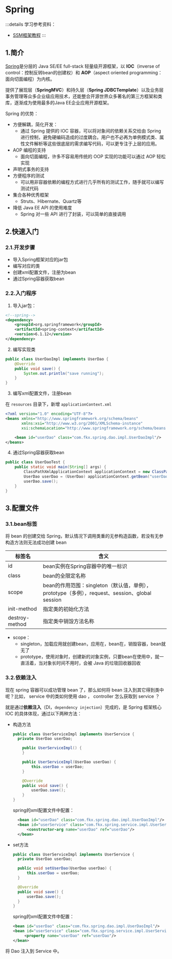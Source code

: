 # Spring

:::details 学习参考资料：

- [SSM框架教程](https://www.bilibili.com/video/BV1WZ4y1P7Bp)
  :::

## 1.简介

[Spring](https://spring.io/)是分层的 Java SE/EE full-stack 轻量级开源框架，以 **IOC**（inverse of control：控制反转bean的创建权）和
**AOP**（aspect
oriented programming：面向切面编程）为内核。

提供了展现层（**SpringMVC**）和持久层（**Spring JDBCTemplate**）以及业务层事务管理等众多企业级应用技术，还能整合开源世界众多著名的第三方框架和类库，逐渐成为使用最多的Java
EE企业应用开源框架。

Spring 的优势：

- 方便解耦，简化开发：
    - 通过 Spring 提供的 IOC 容器，可以将对象间的依赖关系交给由 Spring
      进行控制，避免硬编码造成的过度耦合。用户也不必再为单例模式类、属性文件解析等这些很底层的需求编写代码，可以更专注于上层的应用。
- AOP 编程的支持
    - 面向切面编程，许多不容易用传统的 OOP 实现的功能可以通过 AOP 轻松实现
- 声明式事务的支持
- 方便程序的测试
    - 可以用非容器依赖的编程方式进行几乎所有的测试工作，随手就可以编写测试代码
- 集合各种优秀框架
    - Struts、Hibernate、Quartz等
- 降低 Java EE API 的使用难度
    - Spring 对一些 API 进行了封装，可以简单的直接调用

## 2.快速入门

### 2.1.开发步骤

- 导入Spring框架对应的jar包
- 编写对应的类
- 创建xml配置文件，注册为bean
- 通过Spring容器获取bean

### 2.2.入门程序

1. 导入jar包：

```xml
<!--spring-->
<dependency>
    <groupId>org.springframework</groupId>
    <artifactId>spring-context</artifactId>
    <version>6.1.12</version>
</dependency>
```

2. 编写实现类

```java
public class UserDaoImpl implements UserDao {
    @Override
    public void save() {
        System.out.println("save running");
    }
}
```

3. 编写xml配置文件，注册bean

在 `resources` 目录下，新增 `applicationContext.xml`

```xml
<?xml version="1.0" encoding="UTF-8"?>
<beans xmlns="http://www.springframework.org/schema/beans"
       xmlns:xsi="http://www.w3.org/2001/XMLSchema-instance"
       xsi:schemaLocation="http://www.springframework.org/schema/beans http://www.springframework.org/schema/beans/spring-beans.xsd">

    <bean id="userDao" class="com.fkx.spring.dao.impl.UserDaoImpl"/>
</beans>
```

4. 通过Spring容器获取bean

```java
public class UserDaoTest {
    public static void main(String[] args) {
        ClassPathXmlApplicationContext applicationContext = new ClassPathXmlApplicationContext("applicationContext.xml");
        UserDao userDao = (UserDao) applicationContext.getBean("userDao");
        userDao.save();
    }
}
```

## 3.配置文件

### 3.1.bean标签

将 bean 的创建交给 Spring，默认情况下调用类重的无参构造函数，若没有无参构造方法则无法成功创建 bean

| 标签名            | 含义                                                                       |
|----------------|--------------------------------------------------------------------------|
| id             | bean实例在Spring容器中的唯一标识                                                    |
| class          | bean的全限定名称                                                               |
| scope          | bean的作用范围：singleton（默认值，单例），prototype（多例），request、session、global session |
| init-method    | 指定类的初始化方法                                                                |
| destroy-method | 指定类中销毁方法名称                                                               |

- scope：
    - singleton，加载应用就创建bean，应用在，bean在，销毁容器，bean就无了
    - prototype，使用对象时，创建新的对象实例，只要bean在使用中，就一直活着，当对象长时间不用时，会被 Java 的垃圾回收器回收

### 3.2.依赖注入

现在 spring 容器可以成功管理 bean 了，那么如何将 bean 注入到其它得到类中呢？比如， service 中的类如何使用 dao ， controller
怎么获取到 service ？

就是通过**依赖注入**（DI，`dependency injection`）完成的，是 Spring 框架核心 IOC 的具体体现，通过以下两种方法：

- 构造方法

  ```java
  public class UserServiceImpl implements UserService {
    private UserDao userDao;
  
      public UserServiceImpl() {
      }
  
      public UserServiceImpl(UserDao userDao) {
          this.userDao = userDao;
      }
  
      @Override
      public void save() {
          userDao.save();
      }
  }
  ```
  spring的xml配置文件中配置：

  ```xml
    <bean id="userDao" class="com.fkx.spring.dao.impl.UserDaoImpl"/>
    <bean id="userService" class="com.fkx.spring.service.impl.UserServiceImpl">
        <constructor-arg name="userDao" ref="userDao"/>
    </bean>
  ```
- set方法
  ```java
  public class UserServiceImpl implements UserService {
    private UserDao userDao;
  
    public void setUserDao(UserDao userDao) {
        this.userDao = userDao;
    }
  
    @Override
    public void save() {
        userDao.save();
    }
  }
  ```
  spring的xml配置文件中配置：

  ```xml
  <bean id="userDao" class="com.fkx.spring.dao.impl.UserDaoImpl"/>
  <bean id="userService" class="com.fkx.spring.service.impl.UserServiceImpl">
       <property name="userDao" ref="userDao"/>
  </bean>
  ```

将 Dao 注入到 Service 中。


